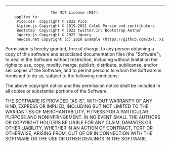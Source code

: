 -----------------------------------------------------------------------------
                        The MIT License (MIT)
        applies to: 
         Pico.css  copyright © 2022 Pico    
         Alpine.js Copyright © 2019-2021 Caleb Porzio and contributors   
         Bootstap  Copyright © 2022 twitter,inc Bootstrap Author   
         Jquery.js Copyright © 2022 Jquery   
         newcss.net Copyright (c) 2020 Example (https://github.com/3x), xz


Permission is hereby granted, free of charge, to any person obtaining a copy
of this software and associated documentation files (the "Software"), to deal
in the Software without restriction, including without limitation the rights
to use, copy, modify, merge, publish, distribute, sublicense, and/or sell
copies of the Software, and to permit persons to whom the Software is
furnished to do so, subject to the following conditions:

The above copyright notice and this permission notice shall be included in all
copies or substantial portions of the Software.

THE SOFTWARE IS PROVIDED "AS IS", WITHOUT WARRANTY OF ANY KIND, EXPRESS OR
IMPLIED, INCLUDING BUT NOT LIMITED TO THE WARRANTIES OF MERCHANTABILITY,
FITNESS FOR A PARTICULAR PURPOSE AND NONINFRINGEMENT. IN NO EVENT SHALL THE
AUTHORS OR COPYRIGHT HOLDERS BE LIABLE FOR ANY CLAIM, DAMAGES OR OTHER
LIABILITY, WHETHER IN AN ACTION OF CONTRACT, TORT OR OTHERWISE, ARISING FROM,
OUT OF OR IN CONNECTION WITH THE SOFTWARE OR THE USE OR OTHER DEALINGS IN THE
SOFTWARE.
